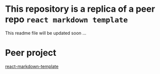
# This repository is a replica of a peer repo `react markdown template`

This readme file will be updated soon ...




# Peer project
[react-markdown-template](https://github.com/siraisisatoru/react-markdown-template)








